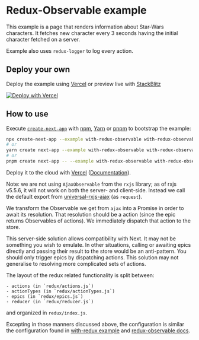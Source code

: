 # Redux-Observable example

This example is a page that renders information about Star-Wars characters. It
fetches new character every 3 seconds having the initial character fetched on
a server.

Example also uses `redux-logger` to log every action.

## Deploy your own

Deploy the example using [Vercel](https://vercel.com?utm_source=github&utm_medium=readme&utm_campaign=next-example) or preview live with [StackBlitz](https://stackblitz.com/github/vercel/next.js/tree/canary/examples/with-redux-observable)

[![Deploy with Vercel](https://vercel.com/button)](https://vercel.com/new/git/external?repository-url=https://github.com/vercel/next.js/tree/canary/examples/with-redux-observable&project-name=with-redux-observable&repository-name=with-redux-observable)

## How to use

Execute [`create-next-app`](https://github.com/vercel/next.js/tree/canary/packages/create-next-app) with [npm](https://docs.npmjs.com/cli/init), [Yarn](https://yarnpkg.com/lang/en/docs/cli/create/) or [pnpm](https://pnpm.io/) to bootstrap the example:

```bash
npx create-next-app --example with-redux-observable with-redux-observable-app
# or
yarn create next-app --example with-redux-observable with-redux-observable-app
# or
pnpm create next-app -- --example with-redux-observable with-redux-observable-app
```

Deploy it to the cloud with [Vercel](https://vercel.com/new?utm_source=github&utm_medium=readme&utm_campaign=next-example) ([Documentation](https://nextjs.org/docs/deployment)).

Note: we are not using `AjaxObservable` from the `rxjs` library; as of rxjs
v5.5.6, it will not work on both the server- and client-side. Instead we call
the default export from
[universal-rxjs-ajax](https://www.npmjs.com/package/universal-rxjs-ajax) (as
`request`).

We transform the Observable we get from `ajax` into a Promise in order to await
its resolution. That resolution should be a action (since the epic returns
Observables of actions). We immediately dispatch that action to the store.

This server-side solution allows compatibility with Next. It may not be
something you wish to emulate. In other situations, calling or awaiting epics
directly and passing their result to the store would be an anti-pattern. You
should only trigger epics by dispatching actions. This solution may not
generalise to resolving more complicated sets of actions.

The layout of the redux related functionality is split between:

    - actions (in `redux/actions.js`)
    - actionTypes (in `redux/actionTypes.js`)
    - epics (in `redux/epics.js`)
    - reducer (in `redux/reducer.js`)

and organized in `redux/index.js`.

Excepting in those manners discussed above, the configuration is similar the
configuration found in [with-redux example](https://github.com/vercel/next.js/tree/canary/examples/with-redux)
and [redux-observable docs](https://redux-observable.js.org/).
